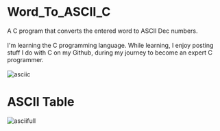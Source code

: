 # Word_To_ASCII_C
A C program that converts the entered word to ASCII Dec numbers.<br><br>
I'm learning the C programming language. While learning, I enjoy posting stuff I do with C on my Github, during my journey to become an expert C programmer.
<br><br>
![asciic](https://user-images.githubusercontent.com/48758770/160241853-4887b308-d600-409b-b46c-17891a7d150d.png)
# ASCII Table
![asciifull](https://user-images.githubusercontent.com/48758770/160233265-de6c2c9b-442f-4ac7-b411-0bcb80931926.gif)


